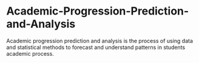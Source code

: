 # Academic-Progression-Prediction-and-Analysis
Academic progression prediction and analysis is the process of using data and statistical methods to forecast and understand patterns in students academic process.
